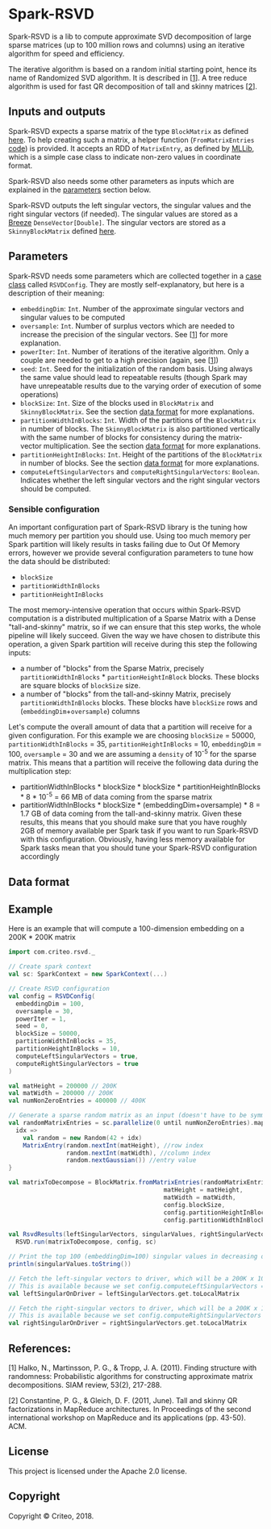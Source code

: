 # Spark-RSVD
Spark-RSVD is a lib to compute approximate SVD decomposition of large sparse matrices (up to 100 million rows and columns) using an iterative algorithm for speed and efficiency.

The iterative algorithm is based on a random initial starting point, hence its name of Randomized SVD algorithm. It is described in \[[1](#references)\]. A tree reduce algorithm is used for fast QR decomposition of tall and skinny matrices \[[2](#references)\].

## Inputs and outputs

Spark-RSVD expects a sparse matrix of the type `BlockMatrix` as defined [here](src/main/scala/com/criteo/rsvd/BlockMatrix.scala#L250). To help creating such a matrix, a helper function (`FromMatrixEntries` [code](src/main/scala/com/criteo/rsvd/BlockMatrix.scala#L78)) is provided. It accepts an RDD of `MatrixEntry`, as defined by [MLLib](https://spark.apache.org/docs/2.1.0/api/java/org/apache/spark/mllib/linalg/distributed/MatrixEntry.html), which is a simple case class to indicate non-zero values in coordinate format. 

Spark-RSVD also needs some other parameters as inputs which are explained in the [parameters](#parameters) section below.

Spark-RSVD outputs the left singular vectors, the singular values and the right singular vectors (if needed). The singular values are stored as a [Breeze](https://github.com/scalanlp/breeze) `DenseVector[Double]`. The singular vectors are stored as a `SkinnyBlockMatrix` defined [here](src/main/scala/com/criteo/rsvd/SkinnyBlockMatrix.scala#L99).

## Parameters

Spark-RSVD needs some parameters which are collected together in a [case class](src/main/scala/com/criteo/rsvd/RSVD.scala#L24) called `RSVDConfig`. They are mostly self-explanatory, but here is a description of their meaning:

- `embeddingDim`: `Int`. Number of the approximate singular vectors and singular values to be computed
- `oversample`: `Int`. Number of surplus vectors which are needed to increase the precision of the singular vectors. See \[[1](#references)\] for more explanation.
- `powerIter`: `Int`. Number of iterations of the iterative algorithm. Only a couple are needed to get to a high precision (again, see \[[1](#references)\])
- `seed`: `Int`. Seed for the initialization of the random basis. Using always the same value should lead to repeatable results (though Spark may have unrepeatable results due to the varying order of execution of some operations)
- `blockSize`: `Int`. Size of the blocks used in `BlockMatrix` and `SkinnyBlockMatrix`. See the section [data format](#data-format) for more explanations.
- `partitionWidthInBlocks`: `Int`. Width of the partitions of the `BlockMatrix` in number of blocks. The `SkinnyBlockMatrix` is also partitioned vertically with the same number of blocks for consistency during the matrix-vector multiplication. See the section [data format](#data-format) for more explanations.
- `partitionHeightInBlocks`: `Int`. Height of the partitions of the `BlockMatrix` in number of blocks. See the section [data format](#data-format) for more explanations.
- `computeLeftSingularVectors` and `computeRightSingularVectors`: `Boolean`. Indicates whether the left singular vectors and the right singular vectors should be computed.

### Sensible configuration

An important configuration part of Spark-RSVD library is the tuning how much memory per partition you should use.
Using too much memory per Spark partition will likely results in tasks failing due to Out Of Memory errors,
however we provide several configuration parameters to tune how the data should be distributed:
- `blockSize`
- `partitionWidthInBlocks`
- `partitionHeightInBlocks`

The most memory-intensive operation that occurs within Spark-RSVD computation is a distributed multiplication of a Sparse Matrix with a Dense "tall-and-skinny" matrix, so if we can ensure that this step works, the whole pipeline will likely succeed.
Given the way we have chosen to distribute this operation, a given Spark partition will receive during this step the following inputs:
- a number of "blocks" from the Sparse Matrix, precisely `partitionWidthInBlocks` * `partitionHeightInBlock` blocks. These blocks are square blocks of `blockSize` size.
- a number of "blocks" from the tall-and-skinny Matrix, precisely `partitionWidthInBlocks` blocks. These blocks have `blockSize` rows and (`embeddingDim`+`oversample`) columns

Let's compute the overall amount of data that a partition will receive for a given configuration.
For this example we are choosing `blockSize` = 50000, `partitionWidthInBlocks` = 35, `partitionHeightInBlocks` = 10, `embeddingDim` = 100, `oversample` = 30 and we are assuming a `density` of 10<sup>-5</sup> for the sparse matrix.
This means that a partition will receive the following data during the multiplication step:
- partitionWidthInBlocks * blockSize * blockSize * partitionHeightInBlocks * 8 * 10<sup>-5</sup> = 66 MB of data coming from the sparse matrix
- partitionWidthInBlocks * blockSize * (embeddingDim+oversample) * 8 = 1.7 GB of data coming from the tall-and-skinny matrix.
Given these results, this means that you should make sure that you have roughly 2GB of memory available per Spark task if you want to run Spark-RSVD with this configuration.
Obviously, having less memory available for Spark tasks mean that you should tune your Spark-RSVD configuration accordingly

## Data format

## Example

Here is an example that will compute a 100-dimension embedding on a 200K * 200K matrix

```Scala
import com.criteo.rsvd._

// Create spark context
val sc: SparkContext = new SparkContext(...)

// Create RSVD configuration
val config = RSVDConfig(
  embeddingDim = 100,
  oversample = 30,
  powerIter = 1,
  seed = 0,
  blockSize = 50000,
  partitionWidthInBlocks = 35,
  partitionHeightInBlocks = 10,
  computeLeftSingularVectors = true,
  computeRightSingularVectors = true
)

val matHeight = 200000 // 200K
val matWidth = 200000 // 200K
val numNonZeroEntries = 400000 // 400K

// Generate a sparse random matrix as an input (doesn't have to be symmetric)
val randomMatrixEntries = sc.parallelize(0 until numNonZeroEntries).map {
  idx =>
    val random = new Random(42 + idx)
    MatrixEntry(random.nextInt(matHeight), //row index
                random.nextInt(matWidth), //column index
                random.nextGaussian()) //entry value
}

val matrixToDecompose = BlockMatrix.fromMatrixEntries(randomMatrixEntries,
                                           matHeight = matHeight,
                                           matWidth = matWidth,
                                           config.blockSize,
                                           config.partitionHeightInBlocks,
                                           config.partitionWidthInBlocks)

val RsvdResults(leftSingularVectors, singularValues, rightSingularVectors) =
  RSVD.run(matrixToDecompose, config, sc)

// Print the top 100 (embeddingDim=100) singular values in decreasing order:
println(singularValues.toString())

// Fetch the left-singular vectors to driver, which will be a 200K x 100 matrix.
// This is available because we set config.computeLeftSingularVectors = true.
val leftSingularOnDriver = leftSingularVectors.get.toLocalMatrix

// Fetch the right-singular vectors to driver, which will be a 200K x 100 matrix.
// This is available because we set config.computeRightSingularVectors = true.
val rightSingularOnDriver = rightSingularVectors.get.toLocalMatrix
```

## References:

\[1\] Halko, N., Martinsson, P. G., & Tropp, J. A. (2011). Finding structure with randomness: Probabilistic algorithms for constructing approximate matrix decompositions. SIAM review, 53(2), 217-288.

\[2\] Constantine, P. G., & Gleich, D. F. (2011, June). Tall and skinny QR factorizations in MapReduce architectures. In Proceedings of the second international workshop on MapReduce and its applications (pp. 43-50). ACM.

## License

This project is licensed under the Apache 2.0 license.

## Copyright

Copyright © Criteo, 2018.
